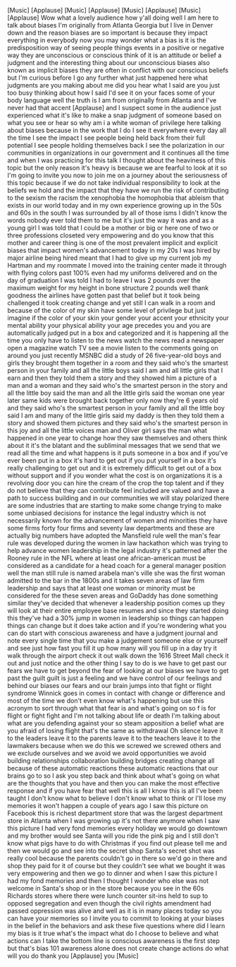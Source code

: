 
[Music]
[Applause]
[Music]
[Applause]
[Music]
[Applause]
[Music]
[Applause]
Wow
what a lovely audience how y&#39;all doing
well I am here to talk about biases I&#39;m
originally from Atlanta Georgia but I
live in Denver down and the reason
biases are so important is because they
impact everything in everybody now you
may wonder what a bias is it is the
predisposition way of seeing people
things events in a positive or negative
way they are unconscious or conscious
think of it is an attitude or belief a
judgment and the interesting thing about
our unconscious biases also known as
implicit biases they are often in
conflict with our conscious beliefs but
I&#39;m curious before I go any further what
just happened here what judgments are
you making about me did you hear what I
said are you just too busy thinking
about how I said I&#39;d see it on your
faces some of your body language well
the truth is I am from originally from
Atlanta and I&#39;ve never had that accent
[Applause]
and I suspect some in the audience just
experienced what it&#39;s like to make a
snap judgment of someone based on what
you see or hear so why am i a white
woman of privilege here talking about
biases because in the work that I do I
see it everywhere every day all the time
I see the impact I see people being held
back from their full potential
I see people holding themselves back I
see the polarization in our communities
in organizations in our government and
it continues all the time
and when I was practicing for this talk
I thought about the heaviness of this
topic but the only reason it&#39;s heavy is
because we are fearful to look at it so
I&#39;m going to invite you now to join me
on a journey about the seriousness of
this topic because if we do not take
individual responsibility to look at the
beliefs we hold and the impact that they
have we run the risk of contributing to
the sexism the racism the xenophobia the
homophobia that ableism that exists in
our world today and in my own experience
growing up in the 50s and 60s in the
south I was surrounded by all of those
isms I didn&#39;t know the words nobody ever
told them to me but it&#39;s just the way it
was and as a young girl I was told that
I could be a mother or big or here one
of two or three professions closeted
very empowering and do you know that
this mother and career thing is one of
the most prevalent implicit and explicit
biases that impact women&#39;s advancement
today in my 20s I was hired by major
airline being hired meant that I had to
give up my current job my
Hartman and my roommate I moved into the
training center made it through with
flying colors past 100% even had my
uniforms delivered and on the day of
graduation I was told I had to leave I
was 2 pounds over the maximum weight for
my height in bone structure 2 pounds
well thank goodness the airlines have
gotten past that belief but it took
being challenged
it took creating change and yet still I
can walk in a room and because of the
color of my skin have some level of
privilege but just imagine if the color
of your skin your gender your accent
your ethnicity your mental ability your
physical ability your age precedes you
and you are automatically judged put in
a box and categorized and it is
happening all the time
you only have to listen to the news
watch the news read a newspaper open a
magazine watch TV see a movie listen to
the comments going on around you just
recently MSNBC did a study of 26
five-year-old boys and girls they
brought them together in a room and they
said who&#39;s the smartest person in your
family and all the little boys said I am
and all little girls that I earn and
then they told them a story and they
showed him a picture of a man and a
woman and they said who&#39;s the smartest
person in the story and all the little
boy said the man and all the little
girls said the woman one year later same
kids were brought back together only now
they&#39;re 6 years old and they said who&#39;s
the smartest person in your family and
all the little boy said I am and many of
the little girls said my daddy is
then they told them a story and showed
them pictures and they said who&#39;s the
smartest person in this joy and all the
little voices man and Oliver girl says
the man what happened in one year to
change how they saw themselves and
others think about it it&#39;s the blatant
and the subliminal messages that we send
that we read all the time and what
happens is it puts someone in a box and
if you&#39;ve ever been put in a box it&#39;s
hard to get out if you put yourself in a
box it&#39;s really challenging to get out
and it is extremely difficult to get out
of a box without support and if you
wonder what the cost is on organizations
it is a revolving door you can hire the
cream of the crop the top talent and if
they do not believe that they can
contribute feel included are valued and
have a path to success building and in
our communities we will stay polarized
there are some industries that are
starting to make some change trying to
make some unbiased decisions for
instance the legal industry which is not
necessarily known for the advancement of
women and minorities they have some
firms forty four firms and seventy law
departments and these are actually big
numbers have adopted the Mansfield rule
well the man&#39;s fear rule was developed
during the women in law hackathon which
was trying to help advance women
leadership in the legal industry it&#39;s
patterned after the Rooney rule in the
NFL where at least one african-american
must be considered as a candidate for a
head coach for a general manager
position well the man still rule is
named
arabela man&#39;s ville she was the first
woman admitted to the bar in the 1800s
and it takes seven areas of law firm
leadership and says that at least one
woman or minority must be considered for
the these seven areas and GoDaddy has
done something similar they&#39;ve decided
that whenever a leadership position
comes up they will look at their entire
employee base resumes and since they
started doing this they&#39;ve had a 30%
jump in women in leadership so things
can happen things can change but it does
take action and if you&#39;re wondering what
you can do start with conscious
awareness and have a judgment journal
and note every single time that you make
a judgement someone else or yourself and
see just how fast you fill it up
how many will you fill up in a day try
it walk through the airport check it out
walk down the 1616 Street Mall check it
out
and just notice and the other thing I
say to do is we have to get past our
fears we have to get beyond the fear of
looking at our biases we have to get
past the guilt guilt is just a feeling
and we have control of our feelings and
behind our biases our fears and our
brain jumps into that fight or flight
syndrome Winnick goes in comes in
contact with change or difference and
most of the time we don&#39;t even know
what&#39;s happening but use this acronym to
sort through what that fear is and
what&#39;s going on so f is for flight or
fight fight and I&#39;m not talking about
life or death I&#39;m talking about what are
you defending against your so
steam apposition a belief what are you
afraid of losing flight that&#39;s the same
as withdrawal Oh silence leave it to the
leaders leave it to the parents leave it
to the teachers leave it to the
lawmakers because when we do this we
screwed
we screwed others and we exclude
ourselves and we avoid we avoid
opportunities we avoid building
relationships collaboration building
bridges creating change all because of
these automatic reactions these
automatic reactions that our brains go
to so I ask you step back and think
about what&#39;s going on what are the
thoughts that you have and then you can
make the most effective response and if
you have fear that well this is all I
know this is all I&#39;ve been taught I
don&#39;t know what to believe I don&#39;t know
what to think or I&#39;ll lose my memories
it won&#39;t happen a couple of years ago I
saw this picture on Facebook this is
richest department store that was the
largest department store in Atlanta when
I was growing up it&#39;s not there anymore
when I saw this picture I had very fond
memories every holiday we would go
downtown and my brother would see Santa
will you ride the pink pig and I still
don&#39;t know what pigs have to do with
Christmas if you find out please tell me
and then we would go and see into the
secret shop Santa&#39;s secret shot was
really cool because the parents couldn&#39;t
go in there so we&#39;d go in there and shop
they paid for it of course but they
couldn&#39;t see what we bought it was very
empowering and then we go to dinner and
when I saw this picture I had my fond
memories and then I thought I wonder who
else was not welcome in Santa&#39;s shop or
in the store because you see in the 60s
Richards
stores where there were lunch counter
sit-ins held to sup to opposed
segregation and even though the civil
rights amendment had passed oppression
was alive and well as it is in many
places today so you can have your
memories so I invite you to commit to
looking at your biases in the belief in
the behaviors and ask these five
questions where did I learn my bias is
it true what&#39;s the impact what do I
choose to believe and what actions can I
take the bottom line is conscious
awareness is the first step but that&#39;s
bias 101 awareness alone does not create
change actions do what will you do thank
you
[Applause]
you
[Music]
